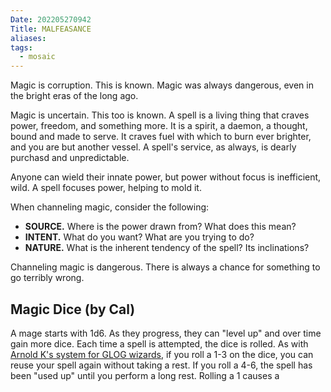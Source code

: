 ```yaml
---
Date: 202205270942
Title: MALFEASANCE
aliases: 
tags:
  - mosaic
---
```

Magic is corruption. This is known. Magic was always dangerous, even in the bright eras of the long ago.

Magic is uncertain. This too is known. A spell is a living thing that craves power, freedom, and something more. It is a spirit, a daemon, a thought, bound and made to serve. It craves fuel with which to burn ever brighter, and you are but another vessel. A spell's service, as always, is dearly purchasd and unpredictable.

Anyone can wield their innate power, but power without focus is inefficient, wild. A spell focuses power, helping to mold it.

When channeling magic, consider the following:
- **SOURCE.** Where is the power drawn from? What does this mean?
- **INTENT.** What do you want? What are you trying to do?
- **NATURE.** What is the inherent tendency of the spell? Its inclinations?

Channeling magic is dangerous. There is always a chance for something to go terribly wrong.

## Magic Dice (by Cal)

A mage starts with 1d6. As they progress, they can "level up" and over time gain more dice. Each time a spell is attempted, the dice is rolled. As with [Arnold K's system for GLOG wizards](http://goblinpunch.blogspot.ca/2016/09/the-glog-wizards.html), if you roll a 1-3 on the dice, you can reuse your spell again without taking a rest. If you roll a 4-6, the spell has been "used up" until you perform a long rest. Rolling a 1 causes a 